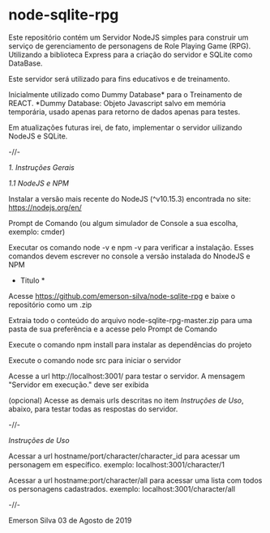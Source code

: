 # node-sqlite-rpg

Este repositório contém um Servidor NodeJS simples para construir um serviço de gerenciamento de personagens de Role Playing Game (RPG). Utilizando a biblioteca Express para a criação do servidor e SQLite como DataBase.

Este servidor será utilizado para fins educativos e de treinamento.

Inicialmente utilizado como Dummy Database* para o Treinamento de REACT.
*Dummy Database: Objeto Javascript salvo em memória temporária, usado apenas para retorno de dados apenas para testes.

Em atualizações futuras irei, de fato, implementar o servidor uilizando NodeJS e SQLite.


-//-


*1. Instruções Gerais*

*1.1 NodeJS e NPM*

Instalar a versão mais recente do NodeJS (^v10.15.3) encontrada no site: https://nodejs.org/en/

Prompt de Comando (ou algum simulador de Console a sua escolha, exemplo: cmder)

Executar os comando node -v e npm -v para verificar a instalação. Esses comandos devem escrever no console a versão instalada do NnodeJS e NPM

* Titulo *

Acesse https://github.com/emerson-silva/node-sqlite-rpg e baixe o repositório como um .zip

Extraia todo o conteúdo do arquivo node-sqlite-rpg-master.zip para uma pasta de sua preferência e a acesse pelo Prompt de Comando

Execute o comando npm install para instalar as dependências do projeto

Execute o comando node src para iniciar o servidor

Acesse a url http://localhost:3001/ para testar o servidor. A mensagem "Servidor em execução." deve ser exibida

(opcional) Acesse as demais urls descritas no item *Instruções de Uso*, abaixo, para testar todas as respostas do servidor.


-//-


*Instruções de Uso*

Acessar a url hostname/port/character/character_id para acessar um personagem em específico.
exemplo: localhost:3001/character/1

Acessar a url hostname:port/character/all para acessar uma lista com todos os personagens cadastrados.
exemplo: localhost:3001/character/all


-//-


Emerson Silva
03 de Agosto de 2019